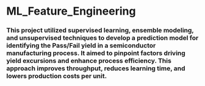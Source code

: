 # ML_Feature_Engineering
### This project utilized supervised learning, ensemble modeling, and unsupervised techniques to develop a prediction model for identifying the Pass/Fail yield in a semiconductor manufacturing process. It aimed to pinpoint factors driving yield excursions and enhance process efficiency. This approach improves throughput, reduces learning time, and lowers production costs per unit.
